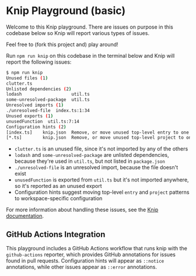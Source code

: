 # Knip Playground (basic)

Welcome to this Knip playground. There are issues on purpose in this codebase
below so Knip will report various types of issues.

Feel free to (fork this project and) play around!

Run `npm run knip` on this codebase in the terminal below and Knip will report
the following issues:

```bash
$ npm run knip
Unused files (1)
clutter.ts
Unlisted dependencies (2)
lodash                   util.ts
some-unresolved-package  util.ts
Unresolved imports (1)
./unresolved-file  index.ts:1:34
Unused exports (1)
unusedFunction  util.ts:7:14
Configuration hints (2)
[index.ts]    knip.json  Remove, or move unused top-level entry to one of "workspaces"
[*.ts]        knip.json  Remove, or move unused top-level project to one of "workspaces"
```

- `clutter.ts` is an unused file, since it's not imported by any of the others
- `lodash` and `some-unresolved-package` are unlisted dependencies, because they're used in `util.ts`, but not listed in `package.json`
- `./unresolved-file` is an unresolved import, because the file doesn't exist
- `unusedFunction` is exported from `util.ts` but it's not imported anywhere, so it's reported as an unused export
- Configuration hints suggest moving top-level `entry` and `project` patterns to workspace-specific configuration

For more information about handling these issues, see the [Knip documentation](https://knip.dev/guides/handling-issues).

## GitHub Actions Integration

This playground includes a GitHub Actions workflow that runs knip with the `github-actions` reporter, which provides GitHub annotations for issues found in pull requests. Configuration hints will appear as `::notice` annotations, while other issues appear as `::error` annotations.
